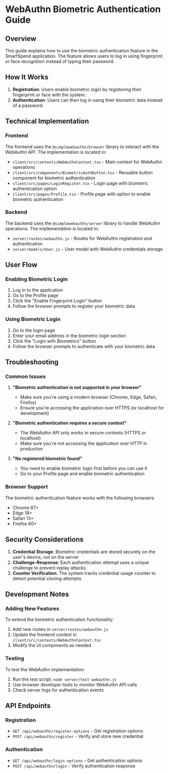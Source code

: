 # WebAuthn Biometric Authentication Guide

## Overview

This guide explains how to use the biometric authentication feature in the SmartSpend application. The feature allows users to log in using fingerprint or face recognition instead of typing their password.

## How It Works

1. **Registration**: Users enable biometric login by registering their fingerprint or face with the system.
2. **Authentication**: Users can then log in using their biometric data instead of a password.

## Technical Implementation

### Frontend

The frontend uses the `@simplewebauthn/browser` library to interact with the WebAuthn API. The implementation is located in:

- `client/src/contexts/WebAuthnContext.tsx` - Main context for WebAuthn operations
- `client/src/components/BiometricAuthButton.tsx` - Reusable button component for biometric authentication
- `client/src/pages/LoginRegister.tsx` - Login page with biometric authentication option
- `client/src/pages/Profile.tsx` - Profile page with option to enable biometric authentication

### Backend

The backend uses the `@simplewebauthn/server` library to handle WebAuthn operations. The implementation is located in:

- `server/routes/webauthn.js` - Routes for WebAuthn registration and authentication
- `server/models/User.js` - User model with WebAuthn credentials storage

## User Flow

### Enabling Biometric Login

1. Log in to the application
2. Go to the Profile page
3. Click the "Enable Fingerprint Login" button
4. Follow the browser prompts to register your biometric data

### Using Biometric Login

1. Go to the login page
2. Enter your email address in the biometric login section
3. Click the "Login with Biometrics" button
4. Follow the browser prompts to authenticate with your biometric data

## Troubleshooting

### Common Issues

1. **"Biometric authentication is not supported in your browser"**
   - Make sure you're using a modern browser (Chrome, Edge, Safari, Firefox)
   - Ensure you're accessing the application over HTTPS (or localhost for development)

2. **"Biometric authentication requires a secure context"**
   - The WebAuthn API only works in secure contexts (HTTPS or localhost)
   - Make sure you're not accessing the application over HTTP in production

3. **"No registered biometric found"**
   - You need to enable biometric login first before you can use it
   - Go to your Profile page and enable biometric authentication

### Browser Support

The biometric authentication feature works with the following browsers:

- Chrome 67+
- Edge 18+
- Safari 13+
- Firefox 60+

## Security Considerations

1. **Credential Storage**: Biometric credentials are stored securely on the user's device, not on the server
2. **Challenge-Response**: Each authentication attempt uses a unique challenge to prevent replay attacks
3. **Counter Verification**: The system tracks credential usage counter to detect potential cloning attempts

## Development Notes

### Adding New Features

To extend the biometric authentication functionality:

1. Add new routes in `server/routes/webauthn.js`
2. Update the frontend context in `client/src/contexts/WebAuthnContext.tsx`
3. Modify the UI components as needed

### Testing

To test the WebAuthn implementation:

1. Run the test script: `node server/test-webauthn.js`
2. Use browser developer tools to monitor WebAuthn API calls
3. Check server logs for authentication events

## API Endpoints

### Registration

- `GET /api/webauthn/register-options` - Get registration options
- `POST /api/webauthn/register` - Verify and store new credential

### Authentication

- `GET /api/webauthn/login-options` - Get authentication options
- `POST /api/webauthn/login` - Verify authentication response